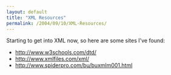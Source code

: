 ```yaml
---
layout: default
title: "XML Resources"
permalink: /2004/09/10/XML-Resources/
---
```


<P>Starting to get into XML now, so here are some sites I've found:</P>
<UL>
<LI><A class="" href="http://www.w3schools.com/dtd/" target=_blank>http://www.w3schools.com/dtd/</A><BR></LI>
<LI><A class="" href="http://www.xmlfiles.com/xml/" target=_blank>http://www.xmlfiles.com/xml/</A><BR></LI>
<LI><A class="" href="http://www.spiderpro.com/bu/buxmlm001.html" target=_blank>http://www.spiderpro.com/bu/buxmlm001.html</A></LI></UL>